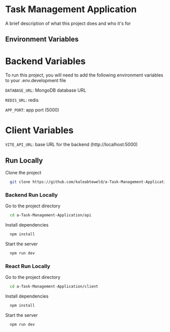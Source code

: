 
# Task Management Application

A brief description of what this project does and who it's for


## Environment Variables

# Backend Variables

To run this project, you will need to add the following environment variables to your .env.development file

`DATABASE_URL`: MongoDB database URL 

`REDIS_URL`:  redis

`APP_PORT`: app port (5000)

# Client Variables

`VITE_API_URL`: base URL for the backend (http://localhost:5000)
## Run Locally

Clone the project

```bash
  git clone https://github.com/kaleabteweld/a-Task-Management-Application
```

### Backend Run Locally

Go to the project directory

```bash
  cd a-Task-Management-Application/api
```

Install dependencies

```bash
  npm install
```

Start the server

```bash
  npm run dev
```

### React Run Locally

Go to the project directory

```bash
  cd a-Task-Management-Application/client
```

Install dependencies

```bash
  npm install
```

Start the server

```bash
  npm run dev
```
